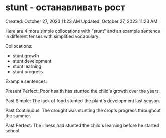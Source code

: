 # stunt -  останавливать рост

Created: October 27, 2023 11:23 AM
Updated: October 27, 2023 11:23 AM

Here are 4 more simple collocations with "stunt" and an example sentence in different tenses with simplified vocabulary:

Collocations:

- stunt growth
- stunt development
- stunt learning
- stunt progress

Example sentences:

Present Perfect: Poor health has stunted the child's growth over the years.

Past Simple: The lack of food stunted the plant's development last season.

Past Continuous: The drought was stunting the crop's progress throughout the summer.

Past Perfect: The illness had stunted the child's learning before he started school.